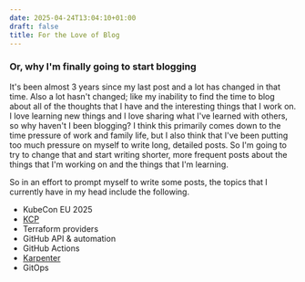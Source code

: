 ```yaml
---
date: 2025-04-24T13:04:10+01:00
draft: false
title: For the Love of Blog
---
```


### Or, why I'm finally going to start blogging

It's been almost 3 years since my last post and a lot has changed in that time. Also a lot hasn't changed; like my inability to find the time to blog about all of the thoughts that I have and the interesting things that I work on. I love learning new things and I love sharing what I've learned with others, so why haven't I been blogging? I think this primarily comes down to the time pressure of work and family life, but I also think that I've been putting too much pressure on myself to write long, detailed posts. So I'm going to try to change that and start writing shorter, more frequent posts about the things that I'm working on and the things that I'm learning.

So in an effort to prompt myself to write some posts, the topics that I currently have in my head include the following.

- KubeCon EU 2025
- [KCP](https://www.kcp.io/)
- Terraform providers
- GitHub API & automation
- GitHub Actions
- [Karpenter](https://karpenter.sh/)
- GitOps
